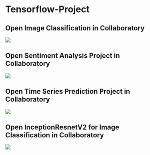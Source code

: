 # Tensorflow-Project
## Open Image Classification in Collaboratory
[<img src="https://colab.research.google.com/assets/colab-badge.svg" align="center">](https://colab.research.google.com/github/Dioriza/Tensorflow-Project/blob/master/ML_ScissorsPaperRock.ipynb)

## Open Sentiment Analysis Project in Collaboratory
[<img src="https://colab.research.google.com/assets/colab-badge.svg" align="center">](https://colab.research.google.com/github/Dioriza/Tensorflow-Project/blob/master/Sentiment_Analysis_Gojek_Bi_LSTM.ipynb)





## Open Time Series Prediction Project in Collaboratory
[<img src="https://colab.research.google.com/assets/colab-badge.svg" align="center">](https://colab.research.google.com/github/Dioriza/Tensorflow-Project/blob/master/Time_Series_Prediction_Submission.ipynb)





## Open InceptionResnetV2 for Image Classification in Collaboratory
[<img src="https://colab.research.google.com/assets/colab-badge.svg" align="center">](https://colab.research.google.com/github/Dioriza/Tensorflow-Project/blob/master/ImageClassification_225class_save_TF_lite.ipynb)



